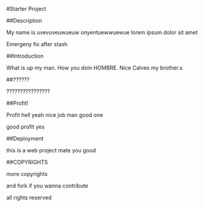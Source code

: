 #Starter Project

##Description

My name is uvevuveuwueuw onyentuewwuewue lorem ipsum dolor sit amet

Emergeny fix after stash

##Introduction

What is up my man. How you doin HOMBRE. Nice Calves my brother.s

##??????

????????????????

##Profit!

Profit hell yeah nice job man good one

good profit yes

##Deployment

this is a web project mate you good

##COPYRIGHTS

more copyrights

and fork if you wanna contribute

all rights reserved